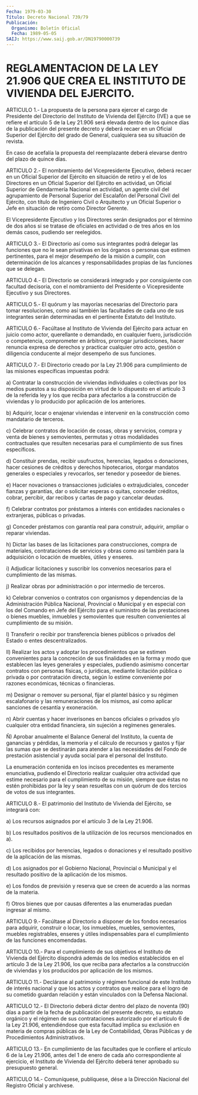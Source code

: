 ```yaml
---
Fecha: 1979-03-30
Título: Decreto Nacional 739/79
Publicación:
  Organismo: Boletín Oficial
  Fecha: 1989-05-05
SAIJ: https://www.saij.gob.ar/DN19790000739
---
```

# REGLAMENTACION DE LA LEY 21.906 QUE CREA EL INSTITUTO DE VIVIENDA DEL EJERCITO.

<a id="1"></a>
ARTICULO  1.- La propuesta de la persona para ejercer el cargo de  Presidente  del   Directorio  del  Instituto  de  Vivienda  del Ejército (IVE) a que se  refiere  el  artículo  5  de la Ley 21.906 será  elevada  dentro  de  los  quince  días de la publicación  del presente  decreto  y  deberá  recaer  en  un Oficial  Superior  del Ejército  del  grado  de General, cualquiera sea  su  situación  de revista.

En caso de acefalía la  propuesta  del reemplazante deberá elevarse dentro del plazo de quince días.

<a id="2"></a>
ARTICULO  2.-  El  nombramiento  del Vicepresidente Ejecutivo, deberá recaer en un Oficial Superior del  Ejército  en situación de retiro y el de los Directores en un Oficial Superior  del  Ejército en  actividad,  un  Oficial  Superior  de  Gendarmería  Nacional en actividad,  un  agente  civil del agrupamiento de Personal Superior del  Escalafón del Personal  Civil  del  Ejército,  con  título  de Ingeniero  Civil  o  Arquitecto  y  un  Oficial  Superior o Jefe en situación de retiro como Director Gerente.

El Vicepresidente Ejecutivo y los Directores serán  designados  por el  término  de  dos años si se tratase de oficiales en actividad o de  tres  años  en  los   demás  casos,  pudiendo  ser  reelegidos.

<a id="3"></a>
ARTICULO  3.-  El  Directorio  así  como sus integrantes podrá delegar las funciones que no le sean privativas  en  los  órganos o personas  que  estimen  pertinentes, para el mejor desempeño de  la misión a cumplir, con determinación de los alcances y responsabilidades  propias    de  las  funciones  que  se  delegan.

<a id="4"></a>
ARTICULO  4.-  El  Directorio  se  considerará integrado y por consiguiente  con  facultad  decisoria,  con  el  nombramiento  del Presidente o Vicepresidente Ejecutivo y sus Directores.

<a id="5"></a>
ARTICULO 5.- El quórum y las mayorías necesarias del Directorio para  tomar  resoluciones,  como así también las facultades de cada uno  de  sus  integrantes  serán   determinadas  en  el  pertinente Estatuto del Instituto.

<a id="6"></a>
ARTICULO  6.-  Facúltase al Instituto de Vivienda del Ejército para actuar en juicio  como  actor,  querellante  o  demandado,  en cualquier    fuero,  jurisdicción  o  competencia,  comprometer  en árbitros,  prorrogar  jurisdicciones,  hacer  renuncia  expresa  de derechos y practicar  cualquier  otro  acto,  gestión  o diligencia conducente al mejor desempeño de sus funciones.

<a id="7"></a>
ARTICULO  7.-  El  Directorio  creado  por  la Ley 21.906 para cumplimiento  de  las  misiones específicas impuestas  podrá:

a)  Contratar  la  construcción    de    viviendas  individuales  o colectivas por los medios puestos a su disposición  en virtud de lo dispuesto  en  el  artículo  3 de la referida ley y los que  reciba para afectarlos a la construcción  de  viviendas y lo producido por aplicación de los anteriores.

b)  Adquirir,  locar  o  enajenar  viviendas  e  intervenir  en  la construcción como mandatario de terceros.

c)  Celebrar contratos de locación de  cosas,  obras  y  servicios, compra    y  venta  de  bienes  y  semovientes,  permutas  y  otras modalidades    contractuales    que  resulten  necesarias  para  el cumplimiento de sus  fines específicos.

d)  Constituir prendas, recibir usufructos,  herencias,  legados  o donaciones,  hacer  cesiones  de  créditos y derechos hipotecarios, otorgar mandatos generales o especiales  y  revocarlos, ser tenedor y poseedor de bienes.

e) Hacer novaciones o transacciones judiciales  o  extrajudiciales, conceder  fianzas  y garantías, dar o solicitar esperas  o  quitas, conceder créditos, cobrar,  percibir,  dar recibos y cartas de pago y cancelar deudas.

f)  Celebrar  contratos  por  préstamos  a  interés  con  entidades nacionales o extranjeras, públicas o privadas.

g) Conceder préstamos con garantía real para  construír,  adquirir, ampliar o reparar viviendas.

h)  Dictar  las  bases  de  las  licitaciones  para construcciones, compra de materiales, contrataciones de servicios  y obras como así también  para  la  adquisición  o  locación  de  muebles, útiles  y enseres.

i)  Adjudicar  licitaciones  y  suscribir los convenios  necesarios para el cumplimiento de las mismas.

j) Realizar obras por administración  o por intermedio de terceros.

k) Celebrar convenios o contratos con organismos  y dependencias de la  Administración  Pública Nacional, Provincial o Municipal  y  en especial  con  los  del  Comando  en  Jefe  del  Ejército  para  el suministro  de  las prestaciones  o  bienes  muebles,  inmuebles  y semovientes  que  resulten   convenientes  al  cumplimiento  de  su misión.

l)  Transferir  o  recibir  por  transferencia  bienes  públicos  o privados del Estado o entes descentralizados.

ll) Realizar los actos y adoptar los  procedimientos que se estimen convenientes para la concreción de sus  finalidades  en  la forma y modo  que  establecen  las  leyes  generales y especiales, pudiendo asimismo  concertar contratos con personas  físicas,  o  jurídicas, mediante licitación  pública  o privada o por contratación directa, según  lo estime conveniente por  razones  económicas,  técnicas  o financieras.

m) Designar  o  remover  su  personal, fijar el plantel básico y su régimen escalafonario y las remuneraciones  de los mismos, así como aplicar sanciones de cesantía y exoneración.

n)  Abrir  cuentas  y  hacer  inverisones  en  bancos  oficiales  o privados  y/o  cualquier otra entidad financiera,  sin  sujeción  a regímenes generales.

Ñ) Aprobar anualmente  el  Balance General del Instituto, la cuenta de ganancias y pérdidas, la  memoria  y  el  cálculo  de recursos y gastos  y  fijar  las  sumas que se destinarán para atender  a  las necesidades del Fondo de  prestación  asistencial  y  ayuda  social para el personal del Instituto.

La  enumeración  contenida  en los incisos precedentes es meramente enunciativa,  pudiendo  el  Directorio    realizar  cualquier  otra actividad que estime necesario para el cumplimiento  de  su misión, siempre  que  éstas no estén prohibidas por la ley y sean resueltas con  un  quórum  de  dos  tercios  de  votos  de  sus  integrantes.

<a id="8"></a>
ARTICULO  8.-  El  patrimonio  del  Instituto  de Vivienda del Ejército, se integrará con:

a) Los recursos asignados por el artículo 3 de la Ley  21.906.

b)  Los  resultados  positivos  de  la  utilización de los recursos mencionados en a).

c)  Los  recibidos  por  herencias,  legados  o   donaciones  y  el resultado positivo de la aplicación de las mismas.

d) Los asignados por el Gobierno Nacional, Provincial  o  Municipal y  el  resultado  positivo  de  la  aplicación  de los mismos.

e) Los fondos de previsión y reserva que se creen  de acuerdo a las normas de la materia.

f)  Otros bienes que por causas diferentes a las enumeradas  puedan ingresar al mismo.

<a id="9"></a>
ARTICULO  9.- Facúltase al Directorio a disponer de los fondos necesarios  para   adquirir,  construir  o  locar,  los  inmuebles, muebles,  semovientes,   muebles  registrables,  enseres  y  útiles indispensables para el cumplimiento  de las funciones encomendadas.

<a id="10"></a>
ARTICULO  10.-  Para  el  cumplimiento  de  sus  objetivos  el Instituto  de  Vivienda del Ejército dispondrá además de los medios establecidos en  el  artículo  3  de  la Ley 21.906, los que reciba para  afectarlos a la construcción de viviendas  y  los  producidos por aplicación de los mismos.

<a id="11"></a>
ARTICULO  11.-  Declárase al patrimonio y régimen funcional de este Instituto de interés  nacional y que los actos y contratos que realice  para el logro de su  cometido  guardan  relación  y  están vinculados con la Defensa Nacional.

<a id="12"></a>
ARTICULO  12.- El Directorio deberá dictar dentro del plazo de noventa (90) días  a partir de la fecha de publicación del presente decreto, su estatuto  orgánico  y  el régimen de sus contrataciones autorizado por el artículo 6 de la Ley  21.906,  entendiéndose  que esta  facultad  implica su exclusión en materia de compras públicas de  la Ley de Contabilidad,  Obras  Públicas  y  de  Procedimientos Administrativos.

<a id="13"></a>
ARTICULO 13.- En cumplimiento de las facultades que le confiere el artículo  6  de  la Ley 21.906, antes del 1 de enero de cada año correspondiente  al  ejercicio,    el  Instituto  de  Vivienda  del Ejército deberá tener aprobado su presupuesto general.

<a id="14"></a>
ARTICULO  14.-  Comuníquese,  publíquese,  dése a la Dirección Nacional del Registro Oficial y archívese.